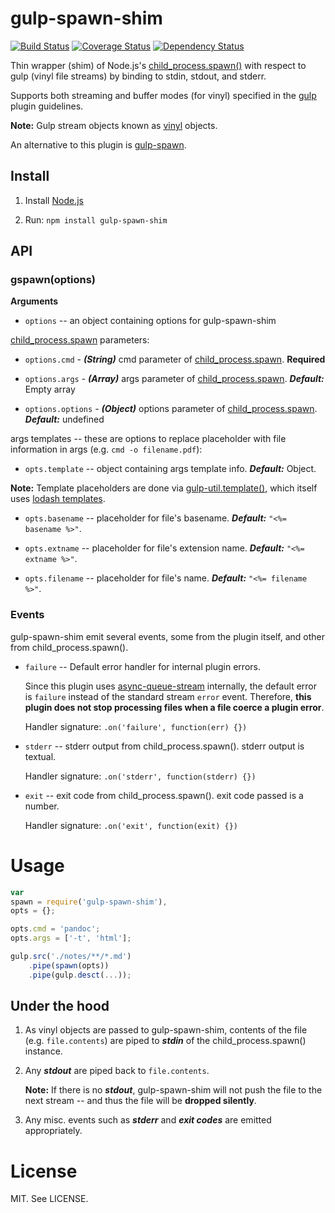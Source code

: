 gulp-spawn-shim
=======================

[![Build Status](https://travis-ci.org/Dashed/gulp-spawn-shim.png?branch=v0.0.2)](https://travis-ci.org/Dashed/gulp-spawn-shim)
[![Coverage Status](https://coveralls.io/repos/Dashed/gulp-spawn-shim/badge.png?branch=master)](https://coveralls.io/r/Dashed/gulp-spawn-shim?branch=master)
[![Dependency Status](https://david-dm.org/Dashed/gulp-spawn-shim.png)](https://david-dm.org/Dashed/gulp-spawn-shim)

Thin wrapper (shim) of Node.js's [child_process.spawn()](http://nodejs.org/api/child_process.html#child_process_child_process_spawn_command_args_options) with respect to gulp (vinyl file streams) by binding to stdin, stdout, and stderr.

Supports both streaming and buffer modes (for vinyl) specified in the [gulp](https://github.com/gulpjs/gulp) plugin guidelines.

**Note:** Gulp stream objects known as [vinyl](https://github.com/wearefractal/vinyl) objects.

An alternative to this plugin is [gulp-spawn](https://github.com/hparra/gulp-spawn).


## Install

1. Install [Node.js](http://nodejs.org/)

2.  Run: `npm install gulp-spawn-shim`

## API

### gspawn(options)

**Arguments**

* `options` -- an object containing options for gulp-spawn-shim

[child_process.spawn](nodejs.org/api/child_process.html#child_process_child_process_spawn_command_args_options) parameters:

* `options.cmd` - ***(String)*** cmd parameter of [child_process.spawn](nodejs.org/api/child_process.html#child_process_child_process_spawn_command_args_options). **Required**

* `options.args` - ***(Array)*** args parameter of [child_process.spawn](nodejs.org/api/child_process.html#child_process_child_process_spawn_command_args_options). ***Default:*** Empty array

* `options.options` - ***(Object)*** options parameter of [child_process.spawn](nodejs.org/api/child_process.html#child_process_child_process_spawn_command_args_options). ***Default:*** undefined

args templates -- these are options to replace placeholder with file information in args (e.g. `cmd -o filename.pdf`):

* `opts.template` -- object containing args template info. ***Default:*** Object.

**Note:** Template placeholders are done via [gulp-util.template()](https://github.com/gulpjs/gulp-util), which itself uses [lodash templates](http://lodash.com/docs#template).

* `opts.basename` -- placeholder for file's basename. ***Default:*** `"<%= basename %>"`.

* `opts.extname` -- placeholder for file's extension name. ***Default:*** `"<%= extname %>"`.

* `opts.filename` -- placeholder for file's name. ***Default:*** `"<%= filename %>"`.

### Events

gulp-spawn-shim emit several events, some from the plugin itself, and other from child_process.spawn().

* `failure` -- Default error handler for internal plugin errors.

   Since this plugin uses [async-queue-stream](https://github.com/Dashed/async-queue-stream/) internally, the default error is `failure` instead of the standard stream `error` event. Therefore, **this plugin does not stop processing files when a file coerce a plugin error**.

   Handler signature: `.on('failure', function(err) {})`

* `stderr` -- stderr output from child_process.spawn(). stderr output is textual.

   Handler signature: `.on('stderr', function(stderr) {})`

* `exit` -- exit code from child_process.spawn(). exit code passed is a number.

   Handler signature: `.on('exit', function(exit) {})`

Usage
=====

```js
var
spawn = require('gulp-spawn-shim'),
opts = {};

opts.cmd = 'pandoc';
opts.args = ['-t', 'html'];

gulp.src('./notes/**/*.md')
    .pipe(spawn(opts))
    .pipe(gulp.desct(...));
```

## Under the hood

1. As vinyl objects are passed to gulp-spawn-shim, contents of the file (e.g. `file.contents`) are piped to ***stdin*** of the child_process.spawn() instance.

2. Any ***stdout*** are piped back to `file.contents`.

   **Note:** If there is no ***stdout***, gulp-spawn-shim will not push the file to the next stream -- and thus the file will be **dropped silently**.

3. Any misc. events such as ***stderr*** and ***exit codes*** are emitted appropriately.


License
=======

MIT. See LICENSE.
